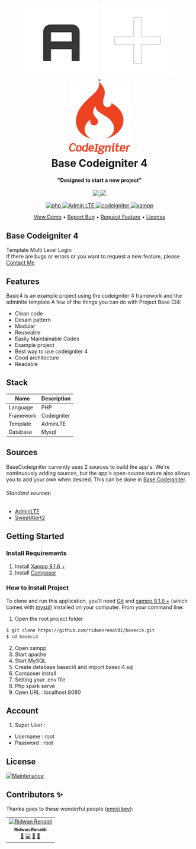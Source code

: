 <div align="center">
  <h1 align="center">
    <br>
    <a href="https://adminlte.io/" title="AdminLTE">
      <img src="public/template/dist/img/AdminLTELogo.png" alt="AdminLTE" width="200">
    </a>
    <a title="Plus">
      <img src="public/images/plussign.png" alt="Plus" width="200">
    </a>
    <a href="https://www.codeigniter.com/" title="Codeigniter">
      <img src="public/images/codeigniter.svg" alt="Codeigniter" width="165">
    </a>
    <br>
    Base Codeigniter 4
    <br>
  </h1>
</div>


<div align="center">
  <h4 align="center">"Designed to start a new project"</h4>
</div>


<div align="center">
  <p align="center">
    <a href="https://forthebadge.com">
      <img src="https://forthebadge.com/images/badges/powered-by-coffee.svg">
    </a>
    <a href="https://forthebadge.com">
      <img src="https://forthebadge.com/images/badges/built-with-love.svg">
    </a>
  </p>
</div>



<div align="center">
  <p align="center">
    <a href="https://www.php.net/" title="PHP">
      <img src="https://img.shields.io/badge/PHP-8.1.6-green.svg" alt="php">
    </a>
    <a href="https://adminlte.io/" title="Admin LTE">
      <img src="https://img.shields.io/badge/Admin LTE-3.2.0-1abc9c.svg" alt="Admin LTE">
    </a>
    <a href="https://www.codeigniter.com/" title="Codeigniter">
      <img src="https://img.shields.io/badge/Codeigniter-v4.2.1-blue.svg" alt="codeigniter">
    </a>
    <a href="https://www.apachefriends.org/download.html" title="XAMPP">
      <img src="https://img.shields.io/badge/XAMPP-8.1.6-red.svg" alt="xampp">
    </a>
  </p>
</div>


<div align="center">
  <p align="center">
    <a href="#demo">View Demo</a> •
    <a href="#report">Report Bug</a> •
    <a href="#request">Request Feature</a> •
    <a href="#license">License</a>
  </p>
</div>



## Base Codeigniter 4
Template Multi Level Login
<br>
If there are bugs or errors or you want to request a new feature, please [Contact Me](https://www.instagram.com/rid1bdbx/)



## Features
Basic4 is an example project using the codeigniter 4 framework and the adminlte template
A few of the things you can do with Project Base CI4:

* Clean code
* Desain pattern
* Modular
* Reuseable
* Easily Maintainable Codes
* Example project
* Best way to use codeigniter 4
* Good architecture
* Readable


## Stack

| Name | Description |
| --- | --- |
| Language | PHP |
| Framework | Codeigniter |
| Template | AdminLTE |
| Database | Mysql |


## Sources

BaseCodeigniter currently uses 2 sources to build the app's. We're continuously adding
sources, but the app's open-source nature also allows you to add your own when
desired. This can be done in
[Base Codeigniter](https://github.com/ridwanrenaldi/baseci4).

###### Standard sources:

* [AdminLTE](https://github.com/ColorlibHQ/AdminLTE)
* [SweetAlert2](https://github.com/sweetalert2/sweetalert2)


## Getting Started
### Install Requirements
1. Install [Xampp 8.1.6 +](https://www.apachefriends.org/download.html)
2. Install [Composer](https://getcomposer.org/)



### How to Install Project
To clone and run this application, you'll need [Git](https://git-scm.com) and [xampp 8.1.6 +](https://www.apachefriends.org/download.html) (which comes with [mysql](https://www.mysql.com/)) installed on your computer. From your command line:

1. Open the root project folder

```bash
$ git clone https://github.com/ridwanrenaldi/baseci4.git
$ cd baseci4
```

2. Open xampp
3. Start apache
4. Start MySQL
5. Create database baseci4 and import baseci4.sql
6. Composer install
7. Setting your .env file
8. Php spark serve
9. Open URL : localhost:8080


## Account
1. Super User :
  * Username : root
  * Password : root



## License

[![Maintenance](https://img.shields.io/badge/LICENSE-MIT-blue.svg)](LICENSE)



## Contributors ✨

Thanks goes to these wonderful people
([emoji key](https://github.com/all-contributors/all-contributors#emoji-key)):

<!-- ALL-CONTRIBUTORS-LIST:START - Do not remove or modify this section -->
<!-- prettier-ignore-start -->
<!-- markdownlint-disable -->
<table>
  <tr>
    <td align="center">
      <a href="https://github.com/ridwanrenaldi">
        <img src="https://avatars.githubusercontent.com/u/31766893?v=4" width="100px;" alt="Ridwan Renaldi"/>
        <br />
        <sub>
          <b>Ridwan Renaldi</b>
        </sub>
      </a>
      <br />
      <a href="#question-CompuIves" title="Answering Questions">💬</a> 
      <a href="https://github.com/codesandbox/codesandbox-client/commits?author=CompuIves" title="Code">💻</a> 
      <a href="#design-CompuIves" title="Design">🎨</a> 
      <a href="https://github.com/codesandbox/codesandbox-client/commits?author=CompuIves" title="Documentation">📖</a> 
    </td>
  </tr>
</table>